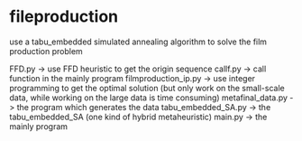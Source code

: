 # fileproduction
use a tabu_embedded simulated annealing algorithm to solve the film production problem

FFD.py -> use FFD heuristic to get the origin sequence
callf.py -> call function in the mainly program
filmproduction_ip.py -> use integer programming to get the optimal solution (but only work on the small-scale data, while working on the large data is time consuming)
metafinal_data.py -> the program which generates the data
tabu_embedded_SA.py -> the tabu_embedded_SA (one kind of hybrid metaheuristic)
main.py -> the mainly program
